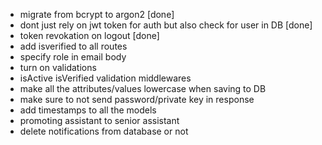 -   migrate from bcrypt to argon2 [done]
-   dont just rely on jwt token for auth but also check for user in DB [done]
-   token revokation on logout [done]
-   add isverified to all routes
-   specify role in email body
-   turn on validations
-   isActive isVerified validation middlewares
-   make all the attributes/values lowercase when saving to DB
-   make sure to not send password/private key in response
-   add timestamps to all the models
-   promoting assistant to senior assistant
-   delete notifications from database or not
